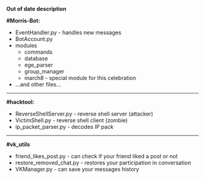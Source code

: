 **Out of date description**

**#Morris-Bot:**
* EventHandler.py - handles new messages
* BotAccount.py
* modules
  * commands
  * database
  * ege_parser
  * group_manager
  * march8 - special module for this celebration
* ...and other files...

---
**#hacktool:**
* ReverseShellServer.py - reverse shell server (attacker)
* VictimShell.py - reverse shell client (zombie)
* ip_packet_parser.py - decodes IP pack

---
**#vk_utils**
* friend_likes_post.py - can check if your friend liked a post or not
* restore_removed_chat.py - restores your participation in conversation
* VKManager.py - can save your messages history
